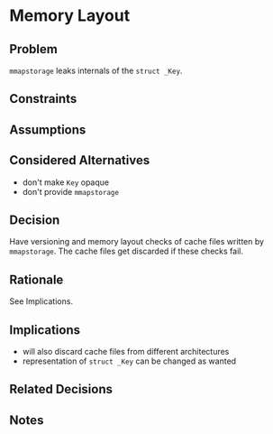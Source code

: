 # Memory Layout

## Problem

`mmapstorage` leaks internals of the `struct _Key`.

## Constraints

## Assumptions

## Considered Alternatives

- don't make `Key` opaque
- don't provide `mmapstorage`

## Decision

Have versioning and memory layout checks of cache files written by `mmapstorage`.
The cache files get discarded if these checks fail.

## Rationale

See Implications.

## Implications

- will also discard cache files from different architectures
- representation of `struct _Key` can be changed as wanted

## Related Decisions

## Notes
